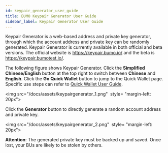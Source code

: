 ```yaml
---
id: keypair_generator_user_guide
title: BUMO Keypair Generator User Guide
sidebar_label: Keypair Generator User Guide
---
```


Keypair Generator is a web-based address and private key generator, through which the account address and private key can be randomly generated. Keypair Generator is currently available in both official and beta versions. The official website is https://keypair.bumo.io/ and the beta is https://keypair.bumotest.io/. 

The following figure shows Keypair Generator. Click the **Simplified Chinese/English** button at the top right to switch between **Chinese** and **English**. Click the **Go Quick Wallet** button to jump to the Quick Wallet page.  Specific use steps can refer to [Quick Wallet User Guide](../quick_wallet_user_guide).

<img src="/docs/assets/keypairgenerator_1.png"
​     style= "margin-left: 20px">

Click the **Generator** button to directly generate a random account address and private key. 

<img src="/docs/assets/keypairgenerator_2.png"
​     style= "margin-left: 20px">


**Attention**: The generated private key must be backed up and saved. Once lost, your BUs are likely to be stolen by others.
